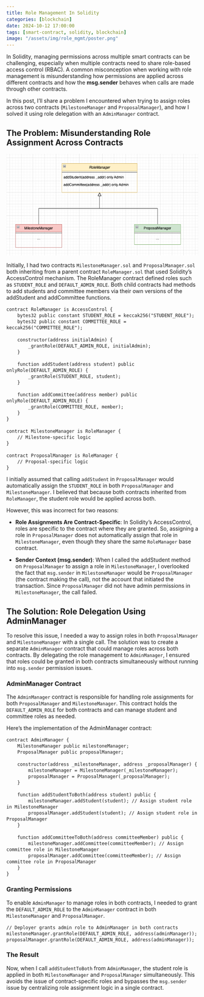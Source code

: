 ```yaml
---
title: Role Management In Solidity
categories: [blockchain]
date: 2024-10-12 17:00:00
tags: [smart-contract, solidity, blockchain]
image: "/assets/img/role_mgmt/poster.png"
---
```

In Solidity, managing permissions across multiple smart contracts can be challenging, especially when multiple contracts need to share role-based access control (RBAC). A common misconception when working with role management is misunderstanding how permissions are applied across different contracts and how the **msg.sender** behaves when calls are made through other contracts.

In this post, I’ll share a problem I encountered when trying to assign roles across two contracts (`MilestoneManager` and `ProposalManager`), and how I solved it using role delegation with an `AdminManager` contract.

## The Problem: Misunderstanding Role Assignment Across Contracts
![Image](/assets/img/role_mgmt/role_mgmt.png)

Initially, I had two contracts `MilestoneManager.sol` and `ProposalManager.sol` both inheriting from a parent contract `RoleManager.sol` that used Solidity’s AccessControl mechanism. The RoleManager contract defined roles such as `STUDENT_ROLE` and `DEFAULT_ADMIN_ROLE`. Both child contracts had methods to add students and committee members via their own versions of the addStudent and addCommittee functions.
```
contract RoleManager is AccessControl {
    bytes32 public constant STUDENT_ROLE = keccak256("STUDENT_ROLE");
    bytes32 public constant COMMITTEE_ROLE = keccak256("COMMITTEE_ROLE");

    constructor(address initialAdmin) {
        _grantRole(DEFAULT_ADMIN_ROLE, initialAdmin);
    }

    function addStudent(address student) public onlyRole(DEFAULT_ADMIN_ROLE) {
        _grantRole(STUDENT_ROLE, student);
    }

    function addCommittee(address member) public onlyRole(DEFAULT_ADMIN_ROLE) {
        _grantRole(COMMITTEE_ROLE, member);
    }
}

contract MilestoneManager is RoleManager {
    // Milestone-specific logic
}

contract ProposalManager is RoleManager {
    // Proposal-specific logic
}
```

I initially assumed that calling `addStudent` in `ProposalManager` would automatically assign the `STUDENT_ROLE` in both `ProposalManager` and `MilestoneManager`. I believed that because both contracts inherited from `RoleManager`, the student role would be applied across both.

However, this was incorrect for two reasons:
- **Role Assignments Are Contract-Specific**: In Solidity’s AccessControl, roles are specific to the contract where they are granted. So, assigning a role in `ProposalManager` does not automatically assign that role in `MilestoneManager`, even though they share the same `RoleManager` base contract.

- **Sender Context (msg.sender)**: When I called the addStudent method on `ProposalManager` to assign a role in `MilestoneManager`, I overlooked the fact that `msg.sender` in `MilestoneManager` would be `ProposalManager` (the contract making the call), not the account that initiated the transaction. Since `ProposalManager` did not have admin permissions in `MilestoneManager`, the call failed.

## The Solution: Role Delegation Using AdminManager
To resolve this issue, I needed a way to assign roles in both `ProposalManager` and `MilestoneManager` with a single call. The solution was to create a separate `AdminManager` contract that could manage roles across both contracts. By delegating the role management to `AdminManager`, I ensured that roles could be granted in both contracts simultaneously without running into `msg.sender` permission issues.

### AdminManager Contract
The `AdminManager` contract is responsible for handling role assignments for both `ProposalManager` and `MilestoneManager`. This contract holds the `DEFAULT_ADMIN_ROLE` for both contracts and can manage student and committee roles as needed.

Here’s the implementation of the AdminManager contract:
```
contract AdminManager {
    MilestoneManager public milestoneManager;
    ProposalManager public proposalManager;

    constructor(address _milestoneManager, address _proposalManager) {
        milestoneManager = MilestoneManager(_milestoneManager);
        proposalManager = ProposalManager(_proposalManager);
    }

    function addStudentToBoth(address student) public {
        milestoneManager.addStudent(student); // Assign student role in MilestoneManager
        proposalManager.addStudent(student); // Assign student role in ProposalManager
    }

    function addCommitteeToBoth(address committeeMember) public {
        milestoneManager.addCommittee(committeeMember); // Assign committee role in MilestoneManager
        proposalManager.addCommittee(committeeMember); // Assign committee role in ProposalManager
    }
}

```

### Granting Permissions
To enable `AdminManager` to manage roles in both contracts, I needed to grant the `DEFAULT_ADMIN_ROLE` to the `AdminManager` contract in both `MilestoneManager` and `ProposalManager`.
```
// Deployer grants admin role to AdminManager in both contracts
milestoneManager.grantRole(DEFAULT_ADMIN_ROLE, address(adminManager));
proposalManager.grantRole(DEFAULT_ADMIN_ROLE, address(adminManager));
```

### The Result
Now, when I call `addStudentToBoth` from `AdminManager`, the student role is applied in both `MilestoneManager` and `ProposalManager` simultaneously. This avoids the issue of contract-specific roles and bypasses the `msg.sender` issue by centralizing role assignment logic in a single contract.